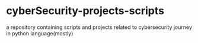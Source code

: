 # cyberSecurity-projects-scripts
a repository containing scripts and projects related to cybersecurity journey in python language(mostly)
